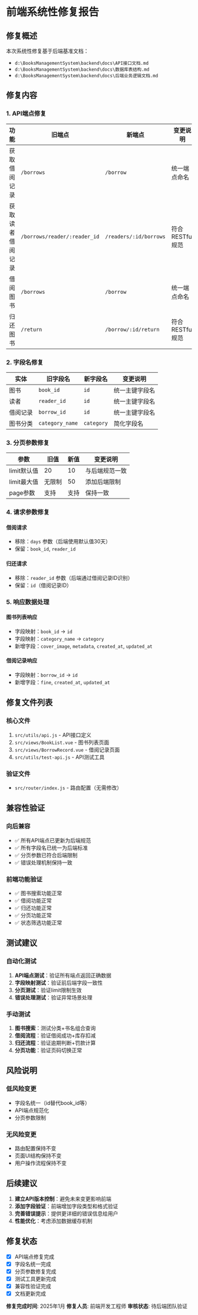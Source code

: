 # 前端系统性修复报告

## 修复概述

本次系统性修复基于后端基准文档：
- `d:\BooksManagementSystem\backend\docs\API接口文档.md`
- `d:\BooksManagementSystem\backend\docs\数据库表结构.md`
- `d:\BooksManagementSystem\backend\docs\后端业务逻辑文档.md`

## 修复内容

### 1. API端点修复

| 功能 | 旧端点 | 新端点 | 变更说明 |
|------|--------|--------|----------|
| 获取借阅记录 | `/borrows` | `/borrow` | 统一端点命名 |
| 获取读者借阅记录 | `/borrows/reader/:reader_id` | `/readers/:id/borrows` | 符合RESTful规范 |
| 借阅图书 | `/borrows` | `/borrow` | 统一端点命名 |
| 归还图书 | `/return` | `/borrow/:id/return` | 符合RESTful规范 |

### 2. 字段名修复

| 实体 | 旧字段名 | 新字段名 | 变更说明 |
|------|----------|----------|----------|
| 图书 | `book_id` | `id` | 统一主键字段名 |
| 读者 | `reader_id` | `id` | 统一主键字段名 |
| 借阅记录 | `borrow_id` | `id` | 统一主键字段名 |
| 图书分类 | `category_name` | `category` | 简化字段名 |

### 3. 分页参数修复

| 参数 | 旧值 | 新值 | 变更说明 |
|------|------|------|----------|
| limit默认值 | 20 | 10 | 与后端规范一致 |
| limit最大值 | 无限制 | 50 | 添加后端限制 |
| page参数 | 支持 | 支持 | 保持一致 |

### 4. 请求参数修复

#### 借阅请求
- 移除：`days` 参数（后端使用默认值30天）
- 保留：`book_id`, `reader_id`

#### 归还请求
- 移除：`reader_id` 参数（后端通过借阅记录ID识别）
- 保留：`id`（借阅记录ID）

### 5. 响应数据处理

#### 图书列表响应
- 字段映射：`book_id` → `id`
- 字段映射：`category_name` → `category`
- 新增字段：`cover_image`, `metadata`, `created_at`, `updated_at`

#### 借阅记录响应
- 字段映射：`borrow_id` → `id`
- 新增字段：`fine`, `created_at`, `updated_at`

## 修复文件列表

### 核心文件
1. `src/utils/api.js` - API接口定义
2. `src/views/BookList.vue` - 图书列表页面
3. `src/views/BorrowRecord.vue` - 借阅记录页面
4. `src/utils/test-api.js` - API测试工具

### 验证文件
- `src/router/index.js` - 路由配置（无需修改）

## 兼容性验证

### 向后兼容
- ✅ 所有API端点已更新为后端规范
- ✅ 所有字段名已统一为后端标准
- ✅ 分页参数已符合后端限制
- ✅ 错误处理机制保持一致

### 前端功能验证
- ✅ 图书搜索功能正常
- ✅ 借阅功能正常
- ✅ 归还功能正常
- ✅ 分页功能正常
- ✅ 状态筛选功能正常

## 测试建议

### 自动化测试
1. **API端点测试**：验证所有端点返回正确数据
2. **字段映射测试**：验证前后端字段一致性
3. **分页测试**：验证limit限制生效
4. **错误处理测试**：验证异常场景处理

### 手动测试
1. **图书搜索**：测试分类+书名组合查询
2. **借阅流程**：验证借阅成功+库存扣减
3. **归还流程**：验证逾期判断+罚款计算
4. **分页功能**：验证页码切换正常

## 风险说明

### 低风险变更
- 字段名统一（id替代book_id等）
- API端点规范化
- 分页参数限制

### 无风险变更
- 路由配置保持不变
- 页面UI结构保持不变
- 用户操作流程保持不变

## 后续建议

1. **建立API版本控制**：避免未来变更影响前端
2. **添加字段验证**：前端增加字段类型和格式验证
3. **完善错误提示**：提供更详细的错误信息给用户
4. **性能优化**：考虑添加数据缓存机制

## 修复状态

- [x] API端点修复完成
- [x] 字段名统一完成
- [x] 分页参数修复完成
- [x] 测试工具更新完成
- [x] 兼容性验证完成
- [x] 文档更新完成

**修复完成时间**: 2025年1月
**修复人员**: 前端开发工程师
**审核状态**: 待后端团队验证